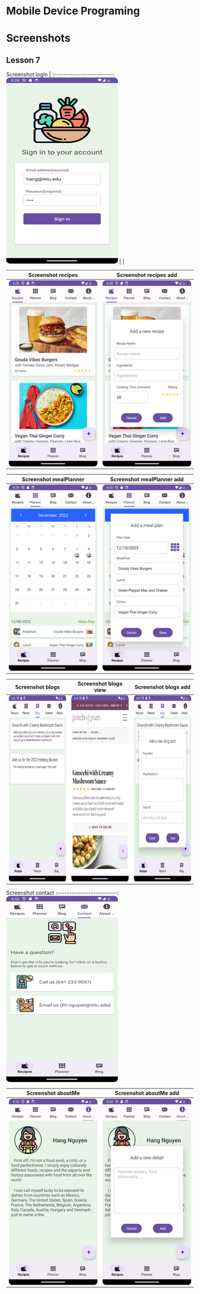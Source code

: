 # Mobile Device Programing


# Screenshots




<h2>Lesson 7</h2>

Screenshot login         | 
:-------------------------:
<img src="Screenshots/Screenshot_login.png" width="300" height="500"/> | |

Screenshot recipes       | Screenshot recipes add     |
:-------------------------:|:-------------------------:
<img src="Screenshots/Screenshot_recipes.png" width="300" height="500"/> | <img src="Screenshots/Screenshot_recipes_add.png" width="300" height="500"/>

Screenshot mealPlanner  | Screenshot mealPlanner add     |
:-------------------------:|:-------------------------:
<img src="Screenshots/Screenshot_planner.png" width="300" height="500"/> | <img src="Screenshots/Screenshot_planner_add.png" width="300" height="500"/> 

Screenshot blogs  | Screenshot blogs view     | Screenshot blogs add     |
:-------------------------:|:-------------------------:|:-------------------------:
<img src="Screenshots/Screenshot_blogs.png" width="300" height="500"/> | <img src="Screenshots/Screenshot_blogs_webview.png" width="300" height="500"/> | <img src="Screenshots/Screenshot_blogs_add.png" width="300" height="500"/>

Screenshot contact
:-------------------------:
<img src="Screenshots/Screenshot_contact.png" width="300" height="500"/> 

Screenshot aboutMe | Screenshot aboutMe add   
:-------------------------:|:-------------------------:
<img src="Screenshots/Screenshot_aboutme.png" width="300" height="500"/> | <img src="Screenshots/Screenshot_aboutme_add.png" width="300" height="500"/>

